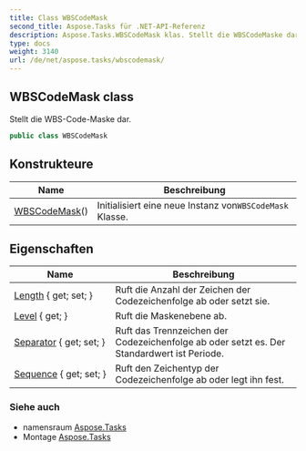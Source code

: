 ```yaml
---
title: Class WBSCodeMask
second_title: Aspose.Tasks für .NET-API-Referenz
description: Aspose.Tasks.WBSCodeMask klas. Stellt die WBSCodeMaske dar.
type: docs
weight: 3140
url: /de/net/aspose.tasks/wbscodemask/
---
```

## WBSCodeMask class

Stellt die WBS-Code-Maske dar.

```csharp
public class WBSCodeMask
```

## Konstrukteure

| Name | Beschreibung |
| --- | --- |
| [WBSCodeMask](wbscodemask/)() | Initialisiert eine neue Instanz von`WBSCodeMask` Klasse. |

## Eigenschaften

| Name | Beschreibung |
| --- | --- |
| [Length](../../aspose.tasks/wbscodemask/length/) { get; set; } | Ruft die Anzahl der Zeichen der Codezeichenfolge ab oder setzt sie. |
| [Level](../../aspose.tasks/wbscodemask/level/) { get; } | Ruft die Maskenebene ab. |
| [Separator](../../aspose.tasks/wbscodemask/separator/) { get; set; } | Ruft das Trennzeichen der Codezeichenfolge ab oder setzt es. Der Standardwert ist Periode. |
| [Sequence](../../aspose.tasks/wbscodemask/sequence/) { get; set; } | Ruft den Zeichentyp der Codezeichenfolge ab oder legt ihn fest. |

### Siehe auch

* namensraum [Aspose.Tasks](../../aspose.tasks/)
* Montage [Aspose.Tasks](../../)



